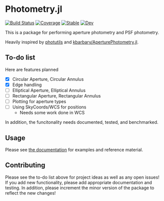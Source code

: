 # Photometry.jl

[![Build Status](https://github.com/JuliaAstro/Photometry.jl/workflows/CI/badge.svg)](https://github.com/JuliaAstro/Photometry.jl/actions)
[![Coverage](https://codecov.io/gh/JuliaAstro/Photometry.jl/branch/master/graph/badge.svg)](https://codecov.io/gh/JuliaAstro/Photometry.jl)
[![Stable](https://img.shields.io/badge/docs-stable-blue.svg)](https://JuliaAstro.github.io/Photometry.jl/stable)
[![Dev](https://img.shields.io/badge/docs-dev-blue.svg)](https://JuliaAstro.github.io/Photometry.jl/dev)

This is a package for performing aperture photometry and PSF photometry.

Heavily inspired by [photutils](https://github.com/astropy/photutils) and [kbarbary/AperturePhotometry.jl](https://github.com/kbarbary/AperturePhotometry.jl).

## To-do list

Here are features planned
- [x] Circular Aperture, Circular Annulus
- [x] Edge handling
- [ ] Elliptical Aperture, Elliptical Annulus
- [ ] Rectangular Aperture, Rectangular Annulus
- [ ] Plotting for aperture types
- [ ] Using SkyCoords/WCS for positions
  - Needs some work done in WCS

In addition, the funcitonality needs documented, tested, and benchmarked. 

## Usage

Please see [the documentation](https://JuliaAstro.github.io/Photometry.jl/dev) for examples and reference material.

## Contributing

Please see the to-do list above for project ideas as well as any open issues! If you add new functionality, please add appropriate documentation and testing. In addition, please increment the minor version of the package to reflect the new changes!
